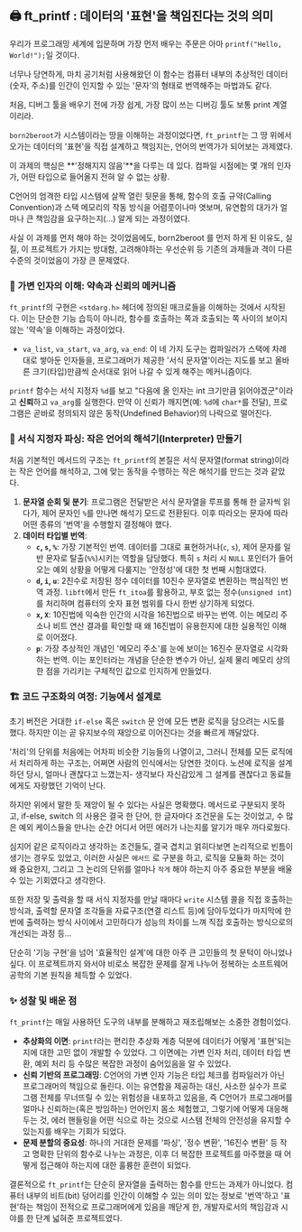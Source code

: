 ## 🖨️ ft_printf : 데이터의 '표현'을 책임진다는 것의 의미

우리가 프로그래밍 세계에 입문하며 가장 먼저 배우는 주문은 아마 `printf("Hello, World!");`일 것이다. 

너무나 당연하게, 마치 공기처럼 사용해왔던 이 함수는 컴퓨터 내부의 추상적인 데이터(숫자, 주소)를 인간이 인지할 수 있는 '문자'의 형태로 번역해주는 마법과도 같다. 

처음, 디버그 툴을 배우기 전에 가장 쉽게, 가장 많이 쓰는 디버깅 툴도 보통 print 계열이리라.

`born2beroot`가 시스템이라는 땅을 이해하는 과정이었다면, `ft_printf`는 그 땅 위에서 오가는 데이터의 '표현'을 직접 설계하고 책임지는, 언어의 번역가가 되어보는 과제였다.

이 과제의 핵심은 **'정해지지 않음'**을 다루는 데 있다. 컴파일 시점에는 몇 개의 인자가, 어떤 타입으로 들어올지 전혀 알 수 없는 상황. 

C언어의 엄격한 타입 시스템에 살짝 열린 뒷문을 통해, 함수의 호출 규약(Calling Convention)과 스택 메모리의 작동 방식을 어렴풋이나마 엿보며, 유연함의 대가가 얼마나 큰 책임감을 요구하는지(...) 알게 되는 과정이였다.

사실 이 과제를 먼저 해야 하는 것이었음에도, born2beroot 를 먼저 하게 된 이유도, 실질, 이 프로젝트가 가지는 방대함, 고려해야하는 우선순위 등 기존의 과제들과 격이 다른 수준의 것이었음이 가장 큰 문제였다.

### 🎩 가변 인자의 이해: 약속과 신뢰의 메커니즘

`ft_printf`의 구현은 `<stdarg.h>` 헤더에 정의된 매크로들을 이해하는 것에서 시작된다. 이는 단순한 기능 습득이 아니라, 함수를 호출하는 쪽과 호출되는 쪽 사이의 보이지 않는 '약속'을 이해하는 과정이었다.

* `va_list`, `va_start`, `va_arg`, `va_end`: 이 네 가지 도구는 컴파일러가 스택에 차례대로 쌓아둔 인자들을, 프로그래머가 제공한 '서식 문자열'이라는 지도를 보고 올바른 크기(타입)만큼씩 순서대로 읽어 나갈 수 있게 해주는 메커니즘이다. 

`printf` 함수는 서식 지정자 `%d`를 보고 "다음에 올 인자는 int 크기만큼 읽어야겠군"이라고 **신뢰**하고 `va_arg`를 실행한다. 만약 이 신뢰가 깨지면(예: `%d`에 `char*`를 전달), 프로그램은 곧바로 정의되지 않은 동작(Undefined Behavior)의 나락으로 떨어진다.

### 🧩 서식 지정자 파싱: 작은 언어의 해석기(Interpreter) 만들기

처음 기본적인 메서드의 구조는 `ft_printf`의 본질은 서식 문자열(format string)이라는 작은 언어를 해석하고, 그에 맞는 동작을 수행하는 작은 해석기를 만드는 것과 같았다.

1.  **문자열 순회 및 분기**: 프로그램은 전달받은 서식 문자열을 루프를 통해 한 글자씩 읽다가, 제어 문자인 `%`를 만나면 해석기 모드로 전환된다. 이후 따라오는 문자에 따라 어떤 종류의 '번역'을 수행할지 결정해야 했다.
2.  **데이터 타입별 번역**:
    * **`c`, `s`, `%`**: 가장 기본적인 번역. 데이터를 그대로 표현하거나(`c`, `s`), 제어 문자를 일반 문자로 탈출(`%%`)시키는 역할을 담당했다. 특히 `s` 처리 시 `NULL` 포인터가 들어오는 예외 상황을 어떻게 다룰지는 '안정성'에 대한 첫 번째 시험대였다.
    * **`d`, `i`, `u`**: 2진수로 저장된 정수 데이터를 10진수 문자열로 변환하는 핵심적인 번역 과정. `libft`에서 만든 `ft_itoa`를 활용하고, 부호 없는 정수(`unsigned int`)를 처리하며 컴퓨터의 숫자 표현 범위를 다시 한번 상기하게 되었다.
    * **`x`, `X`**: 10진법에 익숙한 인간의 시각을 16진법으로 바꾸는 번역. 이는 메모리 주소나 비트 연산 결과를 확인할 때 왜 16진법이 유용한지에 대한 실용적인 이해로 이어졌다.
    * **`p`**: 가장 추상적인 개념인 '메모리 주소'를 눈에 보이는 16진수 문자열로 시각화하는 번역. 이는 포인터라는 개념을 단순한 변수가 아닌, 실제 물리 메모리 상의 한 점을 가리키는 구체적인 값으로 인지하게 만들었다.

### 🏗️ 코드 구조화의 여정: 기능에서 설계로

초기 버전은 거대한 `if-else` 혹은 `switch` 문 안에 모든 변환 로직을 담으려는 시도를 했다. 하지만 이는 곧 유지보수의 재앙으로 이어진다는 것을 빠르게 깨달았다. 

'처리'의 단위를 처음에는 어차피 비슷한 기능들의 나열이고, 그러니 전체를 모든 로직에서 처리하게 하는 구조는, 어쩌면 사람의 인식에서는 당연한 것이다. 노션에 로직을 설계하던 당시, 얼마나 괜찮다고 느꼈는지- 생각보다 자신감있게 그 설계를 괜찮다고 동료들에게도 자랑했던 기억이 난다. 

하지만 위에서 말한 듯 재앙이 될 수 있다는 사실은 명확했다. 메서드로 구분되지 못하고, if-else, switch 의 사용은 결국 한 단어, 한 글자마다 조건문을 도는 것이었고, 수 많은 예외 케이스들을 만나는 순간 어디서 어떤 에러가 나는지를 알기가 매우 까다로웠다. 

심지어 같은 로직이라고 생각하는 조건들도, 결국 겹치고 얽히다보면 논리적으로 빈틈이 생기는 경우도 있었고, 이러한 사실은 `메서드` 로 구분을 하고, 로직을 모듈화 하는 것이 왜 중요한지, 그리고 그 논리의 단위를 얼마나 `작게` 해야 하는지 아주 중요한 부분을 배울 수 있는 기회였다고 생각한다.

또한 저장 및 출력을 할 때 서식 지정자를 만날 때마다 `write` 시스템 콜을 직접 호출하는 방식과, 출력할 문자열 조각들을 자료구조(연결 리스트 등)에 담아두었다가 마지막에 한 번에 출력하는 방식 사이에서 고민하다가 성능의 차이를 느껴 직접 호출하는 방식으로의 개선되는 과정 등... 

단순히 '기능 구현'을 넘어 '효율적인 설계'에 대한 아주 큰 고민들의 첫 문턱이 아니었나 싶다. 이 프로젝트까지 와서야 비로소 복잡한 문제를 잘게 나누어 정복하는 소프트웨어 공학의 기본 원칙을 체득할 수 있었다.

### ✨ 성찰 및 배운 점

`ft_printf`는 매일 사용하던 도구의 내부를 분해하고 재조립해보는 소중한 경험이었다.

* **추상화의 이면**: `printf`라는 편리한 추상화 계층 덕분에 데이터가 어떻게 '표현'되는지에 대한 고민 없이 개발할 수 있었다. 그 이면에는 가변 인자 처리, 데이터 타입 변환, 예외 처리 등 수많은 복잡한 과정이 숨어있음을 알 수 있었다.
* **신뢰 기반의 프로그래밍**: C언어의 가변 인자 기능은 타입 체크를 컴파일러가 아닌 프로그래머의 책임으로 돌린다. 이는 유연함을 제공하는 대신, 사소한 실수가 프로그램 전체를 무너뜨릴 수 있는 위험성을 내포하고 있음을, 즉 C언어가 프로그래머를 얼마나 신뢰하는(혹은 방임하는) 언어인지 몸소 체험했고, 그렇기에 어떻게 대응해두는 것, 에러 핸들링을 어떤 식으로 하는 것으로 시스템 전체의 안전성을 유지할 수 있는지를 배우는 기회가 되었다.
* **문제 분할의 중요성**: 하나의 거대한 문제를 '파싱', '정수 변환', '16진수 변환' 등 작고 명확한 단위의 함수로 나누는 과정은, 이후 더 복잡한 프로젝트를 마주했을 때 어떻게 접근해야 하는지에 대한 훌륭한 훈련이 되었다.

결론적으로 `ft_printf`는 단순히 문자열을 출력하는 함수를 만드는 과제가 아니었다. 컴퓨터 내부의 비트(bit) 덩어리를 인간이 이해할 수 있는 의미 있는 정보로 '번역'하고 '표현'하는 책임이 전적으로 프로그래머에게 있음을 깨닫게 한, 개발자로서의 책임감과 시야를 한 단계 넓혀준 프로젝트였다.